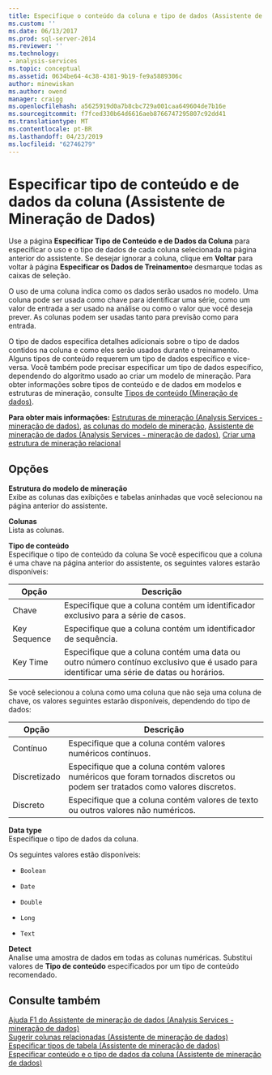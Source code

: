 ```yaml
---
title: Especifique o conteúdo da coluna e tipo de dados (Assistente de mineração de dados) | Microsoft Docs
ms.custom: ''
ms.date: 06/13/2017
ms.prod: sql-server-2014
ms.reviewer: ''
ms.technology:
- analysis-services
ms.topic: conceptual
ms.assetid: 0634be64-4c38-4381-9b19-fe9a5889306c
author: minewiskan
ms.author: owend
manager: craigg
ms.openlocfilehash: a5625919d0a7b8cbc729a001caa649604de7b16e
ms.sourcegitcommit: f7fced330b64d6616aeb8766747295807c92dd41
ms.translationtype: MT
ms.contentlocale: pt-BR
ms.lasthandoff: 04/23/2019
ms.locfileid: "62746279"
---
```

# <a name="specify-column-content-and-data-type-data-mining-wizard"></a>Especificar tipo de conteúdo e de dados da coluna (Assistente de Mineração de Dados)
  Use a página **Especificar Tipo de Conteúdo e de Dados da Coluna** para especificar o uso e o tipo de dados de cada coluna selecionada na página anterior do assistente. Se desejar ignorar a coluna, clique em **Voltar** para voltar à página **Especificar os Dados de Treinamento**e desmarque todas as caixas de seleção.  
  
 O uso de uma coluna indica como os dados serão usados no modelo. Uma coluna pode ser usada como chave para identificar uma série, como um valor de entrada a ser usado na análise ou como o valor que você deseja prever. As colunas podem ser usadas tanto para previsão como para entrada.  
  
 O tipo de dados especifica detalhes adicionais sobre o tipo de dados contidos na coluna e como eles serão usados durante o treinamento. Alguns tipos de conteúdo requerem um tipo de dados específico e vice-versa. Você também pode precisar especificar um tipo de dados específico, dependendo do algoritmo usado ao criar um modelo de mineração. Para obter informações sobre tipos de conteúdo e de dados em modelos e estruturas de mineração, consulte [Tipos de conteúdo &#40;Mineração de dados&#41;](data-mining/content-types-data-mining.md).  
  
 **Para obter mais informações:** [Estruturas de mineração &#40;Analysis Services - mineração de dados&#41;](data-mining/mining-structures-analysis-services-data-mining.md), [as colunas do modelo de mineração](data-mining/mining-model-columns.md), [Assistente de mineração de dados &#40;Analysis Services - mineração de dados&#41;](data-mining/data-mining-wizard-analysis-services-data-mining.md), [ Criar uma estrutura de mineração relacional](data-mining/create-a-relational-mining-structure.md)  
  
## <a name="options"></a>Opções  
 **Estrutura do modelo de mineração**  
 Exibe as colunas das exibições e tabelas aninhadas que você selecionou na página anterior do assistente.  
  
 **Colunas**  
 Lista as colunas.  
  
 **Tipo de conteúdo**  
 Especifique o tipo de conteúdo da coluna Se você especificou que a coluna é uma chave na página anterior do assistente, os seguintes valores estarão disponíveis:  
  
|Opção|Descrição|  
|------------|-----------------|  
|Chave|Especifique que a coluna contém um identificador exclusivo para a série de casos.|  
|Key Sequence|Especifique que a coluna contém um identificador de sequência.|  
|Key Time|Especifique que a coluna contém uma data ou outro número contínuo exclusivo que é usado para identificar uma série de datas ou horários.|  
  
 Se você selecionou a coluna como uma coluna que não seja uma coluna de chave, os valores seguintes estarão disponíveis, dependendo do tipo de dados:  
  
|Opção|Descrição|  
|------------|-----------------|  
|Contínuo|Especifique que a coluna contém valores numéricos contínuos.|  
|Discretizado|Especifique que a coluna contém valores numéricos que foram tornados discretos ou podem ser tratados como valores discretos.|  
|Discreto|Especifique que a coluna contém valores de texto ou outros valores não numéricos.|  
  
 **Data type**  
 Especifique o tipo de dados da coluna.  
  
 Os seguintes valores estão disponíveis:  
  
-   `Boolean`  
  
-   `Date`  
  
-   `Double`  
  
-   `Long`  
  
-   `Text`  
  
 **Detect**  
 Analise uma amostra de dados em todas as colunas numéricas. Substitui valores de **Tipo de conteúdo** especificados por um tipo de conteúdo recomendado.  
  
## <a name="see-also"></a>Consulte também  
 [Ajuda F1 do Assistente de mineração de dados &#40;Analysis Services - mineração de dados&#41;](data-mining-wizard-f1-help-analysis-services-data-mining.md)   
 [Sugerir colunas relacionadas &#40;Assistente de mineração de dados&#41;](suggest-related-columns-data-mining-wizard.md)   
 [Especificar tipos de tabela &#40;Assistente de mineração de dados&#41;](specify-table-types-data-mining-wizard.md)   
 [Especificar conteúdo e o tipo de dados da coluna &#40;Assistente de mineração de dados&#41;](specify-the-column-s-content-and-data-type-data-mining-wizard.md)  
  
  
